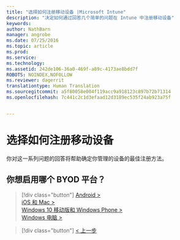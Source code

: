 ```yaml
---
title: "选择如何注册移动设备 |Microsoft Intune"
description: "决定如何通过回答几个简单的问题在 Intune 中注册移动设备"
keywords: 
author: NathBarn
manager: angrobe
ms.date: 07/25/2016
ms.topic: article
ms.prod: 
ms.service: 
ms.technology: 
ms.assetid: 242de106-36a0-469f-a89c-4173ae8bdd7f
ROBOTS: NOINDEX,NOFOLLOW
ms.reviewer: dagerrit
translationtype: Human Translation
ms.sourcegitcommit: a5f80058e004f119acc9a918123c897b72b71314
ms.openlocfilehash: 7c441c2c1d3efaad12d3189ec535f24ab923a75f


---
```

# 选择如何注册移动设备

你对这一系列问题的回答将帮助确定你管理的设备的最佳注册方法。

## **你想启用哪个 BYOD 平台？**

> [!div class="button"]
[Android >](/intune/deploy-use/set-up-android-management-with-microsoft-intune)<br>[iOS 和 Mac >](/intune/deploy-use/set-up-ios-and-mac-management-with-microsoft-intune)<br>[Windows 10 移动版和 Windows Phone >](/intune/deploy-use/set-up-windows-phone-management-with-microsoft-intune)<br>[Windows 电脑 >](/intune/deploy-use/set-up-windows-device-management-with-microsoft-intune)

> [!div class="button"]
[< 上一步](choose-how-to-enroll-devices1.md)



<!--HONumber=Aug16_HO5-->



